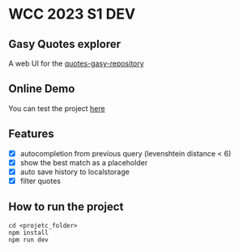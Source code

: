 # WCC 2023 S1 DEV
## Gasy Quotes explorer
A web UI for the [quotes-gasy-repository](https://github.com/rasolofonirina/quotes-gasy)
## Online Demo
You can test the project [here](https://wcc-s1-toky.netlify.app/)
## Features
- [x] autocompletion from previous query (levenshtein distance < 6)
- [x] show the best match as a placeholder 
- [x] auto save history to localstorage
- [x] filter quotes
## How to run the project
    cd <projetc_folder>
    npm install
    npm run dev